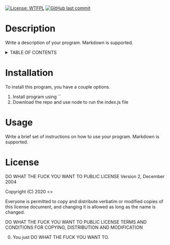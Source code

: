 #  

 [![License: WTFPL](https://img.shields.io/badge/License-WTFPL-brightgreen.svg)](http://www.wtfpl.net/about/) [![GitHub last commit](https://img.shields.io/github/last-commit//)](https://github.com///graphs/commit-activity) 

 # Description 
 
Write a description of your program. Markdown is supported. 

 <details>
<summary>TABLE OF CONTENTS</summary>
<p>

- [Installation](#installation)
- [Usage](#usage)
- [License](#license)
- [Contributing](#contributing)
- [Tests](#tests)
- [Questions](#questions)

</p>
</details> 

 # Installation 
 To install this program, you have a couple options. 
1. Install program using ``
2. Download the repo and use node to run the index.js file 

 # Usage 
 Write a brief set of instructions on how to use your program. Markdown is supported. 

 # License 
 DO WHAT THE FUCK YOU WANT TO PUBLIC LICENSE 
            Version 2, December 2004 

Copyright (C) 2020  <> 

Everyone is permitted to copy and distribute verbatim or modified 
copies of this license document, and changing it is allowed as long 
as the name is changed. 

DO WHAT THE FUCK YOU WANT TO PUBLIC LICENSE 
TERMS AND CONDITIONS FOR COPYING, DISTRIBUTION AND MODIFICATION 

0. You just DO WHAT THE FUCK YOU WANT TO. 

